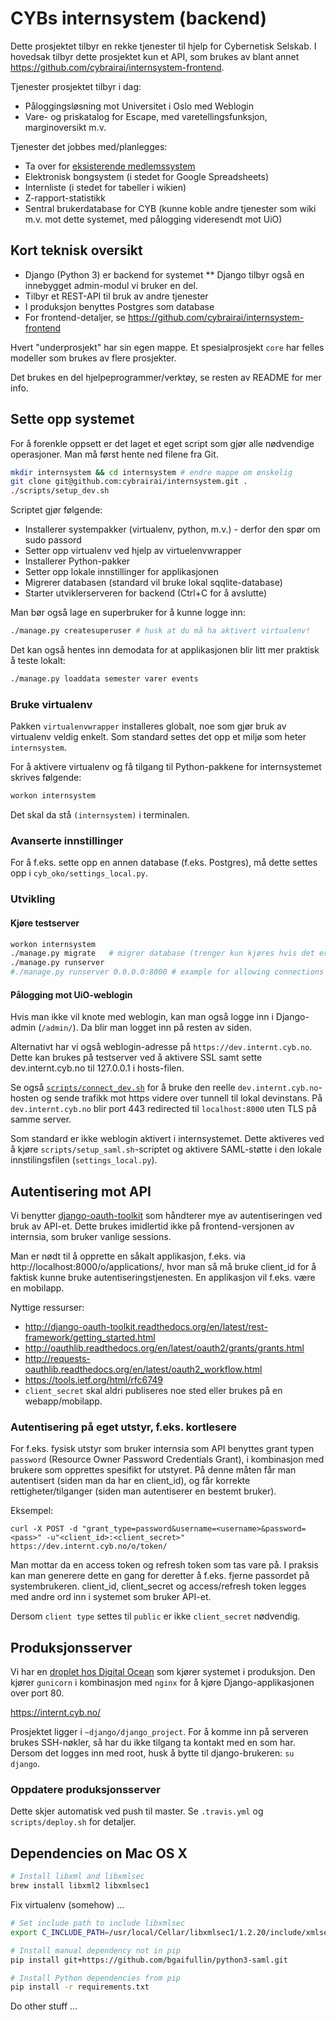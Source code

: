 # CYBs internsystem (backend)
Dette prosjektet tilbyr en rekke tjenester til hjelp for Cybernetisk Selskab. I hovedsak tilbyr dette prosjektet kun et API, som brukes av blant annet https://github.com/cybrairai/internsystem-frontend.

Tjenester prosjektet tilbyr i dag:
* Påloggingsløsning mot Universitet i Oslo med Weblogin
* Vare- og priskatalog for Escape, med varetellingsfunksjon, marginoversikt m.v.

Tjenester det jobbes med/planlegges:
* Ta over for [eksisterende medlemssystem](https://github.com/vegarang/medlemssystem_django)
* Elektronisk bongsystem (i stedet for Google Spreadsheets)
* Internliste (i stedet for tabeller i wikien)
* Z-rapport-statistikk
* Sentral brukerdatabase for CYB (kunne koble andre tjenester som wiki m.v. mot dette systemet, med pålogging videresendt mot UiO)

## Kort teknisk oversikt
* Django (Python 3) er backend for systemet
** Django tilbyr også en innebygget admin-modul vi bruker en del.
* Tilbyr et REST-API til bruk av andre tjenester
* I produksjon benyttes Postgres som database
* For frontend-detaljer, se https://github.com/cybrairai/internsystem-frontend

Hvert "underprosjekt" har sin egen mappe. Et spesialprosjekt `core` har felles modeller som brukes av flere prosjekter.

Det brukes en del hjelpeprogrammer/verktøy, se resten av README for mer info.

## Sette opp systemet
For å forenkle oppsett er det laget et eget script som gjør alle nødvendige operasjoner. Man må først hente ned filene fra Git.

```bash
mkdir internsystem && cd internsystem # endre mappe om ønskelig
git clone git@github.com:cybrairai/internsystem.git .
./scripts/setup_dev.sh
```

Scriptet gjør følgende:
* Installerer systempakker (virtualenv, python, m.v.) - derfor den spør om sudo passord
* Setter opp virtualenv ved hjelp av virtuelenvwrapper
* Installerer Python-pakker
* Setter opp lokale innstillinger for applikasjonen
* Migrerer databasen (standard vil bruke lokal sqqlite-database)
* Starter utviklerserveren for backend (Ctrl+C for å avslutte)

Man bør også lage en superbruker for å kunne logge inn:

```bash
./manage.py createsuperuser # husk at du må ha aktivert virtualenv!
```

Det kan også hentes inn demodata for at applikasjonen blir litt mer praktisk å teste lokalt:

```bash
./manage.py loaddata semester varer events
```

### Bruke virtualenv
Pakken `virtualenvwrapper` installeres globalt, noe som gjør bruk av virtualenv veldig enkelt.
Som standard settes det opp et miljø som heter `internsystem`.

For å aktivere virtualenv og få tilgang til Python-pakkene for internsystemet skrives følgende:

```bash
workon internsystem
```

Det skal da stå `(internsystem)` i terminalen.

### Avanserte innstillinger
For å f.eks. sette opp en annen database (f.eks. Postgres), må dette settes opp i `cyb_oko/settings_local.py`.

### Utvikling

#### Kjøre testserver
```bash
workon internsystem
./manage.py migrate   # migrer database (trenger kun kjøres hvis det er gjort endringer i databaseskjemaer)
./manage.py runserver
#./manage.py runserver 0.0.0.0:8000 # example for allowing connections from others than local
```

#### Pålogging mot UiO-weblogin
Hvis man ikke vil knote med weblogin, kan man også logge inn i Django-admin (`/admin/`). Da blir man logget inn på resten av siden.

Alternativt har vi også weblogin-adresse på `https://dev.internt.cyb.no`. Dette kan brukes på testserver ved å aktivere
SSL samt sette dev.internt.cyb.no til 127.0.0.1 i hosts-filen.

Se også [`scripts/connect_dev.sh`](scripts/connect_dev.sh) for å bruke den reelle `dev.internt.cyb.no`-hosten og
sende trafikk mot https videre over tunnell til lokal devinstans. På `dev.internt.cyb.no` blir port 443 redirected
til `localhost:8000` uten TLS på samme server.

Som standard er ikke weblogin aktivert i internsystemet. Dette aktiveres ved å kjøre `scripts/setup_saml.sh`-scriptet
og aktivere SAML-støtte i den lokale innstilingsfilen (`settings_local.py`).

## Autentisering mot API
Vi benytter [django-oauth-toolkit](https://github.com/evonove/django-oauth-toolkit) som håndterer mye av autentiseringen
ved bruk av API-et. Dette brukes imidlertid ikke på frontend-versjonen av internsia, som bruker vanlige sessions.

Man er nødt til å opprette en såkalt applikasjon, f.eks. via http://localhost:8000/o/applications/, hvor man så
må bruke client_id for å faktisk kunne bruke autentiseringstjenesten. En applikasjon vil f.eks. være en mobilapp.

Nyttige ressurser:
* http://django-oauth-toolkit.readthedocs.org/en/latest/rest-framework/getting_started.html
* http://oauthlib.readthedocs.org/en/latest/oauth2/grants/grants.html
* http://requests-oauthlib.readthedocs.org/en/latest/oauth2_workflow.html
* https://tools.ietf.org/html/rfc6749
* `client_secret` skal aldri publiseres noe sted eller brukes på en webapp/mobilapp.

### Autentisering på eget utstyr, f.eks. kortlesere
For f.eks. fysisk utstyr som bruker internsia som API benyttes grant typen `password` (Resource Owner Password
Credentials Grant), i kombinasjon med brukere som opprettes spesifikt for utstyret. På denne måten får man
autentisert (siden man da har en client_id), og får korrekte rettigheter/tilganger (siden man autentiserer
en bestemt bruker).

Eksempel:

`curl -X POST -d "grant_type=password&username=<username>&password=<pass>" -u"<client_id>:<client_secret>" https://dev.internt.cyb.no/o/token/`

Man mottar da en access token og refresh token som tas vare på. I praksis kan man generere dette en gang for
deretter å f.eks. fjerne passordet på systembrukeren. client_id, client_secret og access/refresh token legges med 
andre ord inn i systemet som bruker API-et.

Dersom `client type` settes til `public` er ikke `client_secret` nødvendig.

## Produksjonsserver
Vi har en [droplet hos Digital Ocean](https://confluence.cyb.no/display/AKTIV/Servere) som kjører systemet i produksjon. Den kjører `gunicorn` i kombinasjon med `nginx` for å kjøre Django-applikasjonen over port 80.

https://internt.cyb.no/

Prosjektet ligger i `~django/django_project`. For å komme inn på serveren brukes SSH-nøkler, så har du ikke tilgang ta kontakt med en som har. Dersom det logges inn med root, husk å bytte til django-brukeren: `su django`.

### Oppdatere produksjonsserver
Dette skjer automatisk ved push til master. Se `.travis.yml` og `scripts/deploy.sh` for detaljer.

## Dependencies on Mac OS X

```bash
# Install libxml and libxmlsec
brew install libxml2 libxmlsec1
```

Fix virtualenv (somehow) …

```bash
# Set include path to include libxmlsec
export C_INCLUDE_PATH=/usr/local/Cellar/libxmlsec1/1.2.20/include/xmlsec1/

# Install manual dependency not in pip
pip install git+https://github.com/bgaifullin/python3-saml.git

# Install Python dependencies from pip
pip install -r requirements.txt
```
Do other stuff …

